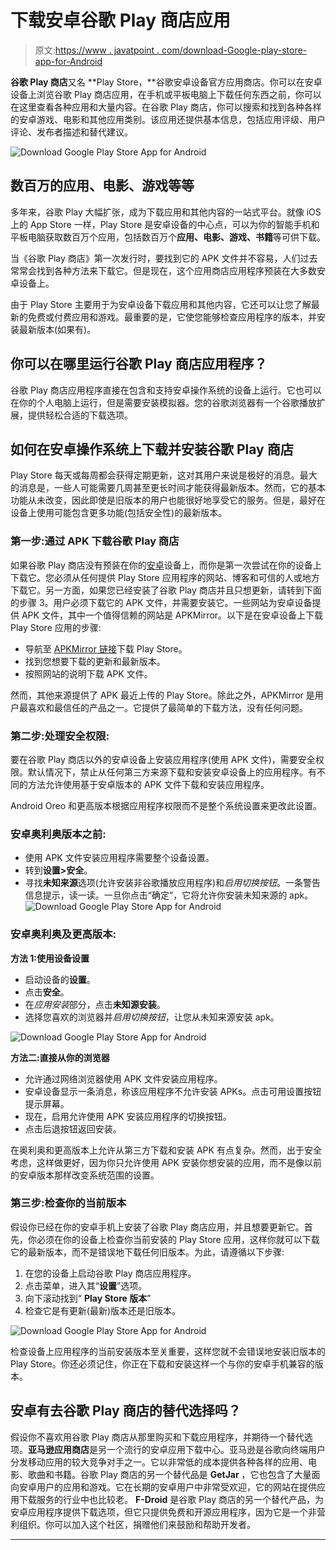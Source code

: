 # 下载安卓谷歌 Play 商店应用

> 原文:[https://www . javatpoint . com/download-Google-play-store-app-for-Android](https://www.javatpoint.com/download-google-play-store-app-for-android)

**谷歌 Play 商店**又名 **Play Store，**谷歌安卓设备官方应用商店。你可以在安卓设备上浏览谷歌 Play 商店应用，在手机或平板电脑上下载任何东西之前，你可以在这里查看各种应用和大量内容。在谷歌 Play 商店，你可以搜索和找到各种各样的安卓游戏、电影和其他应用类别。该应用还提供基本信息，包括应用评级、用户评论、发布者描述和替代建议。

![Download Google Play Store App for Android](../Images/b9deccdb63c3a56732d261e3eb87589f.png)

## 数百万的应用、电影、游戏等等

多年来，谷歌 Play 大幅扩张，成为下载应用和其他内容的一站式平台。就像 iOS 上的 App Store 一样，Play Store 是安卓设备的中心点，可以为你的智能手机和平板电脑获取数百万个应用，包括数百万个**应用、电影、游戏、书籍**等可供下载。

当《谷歌 Play 商店》第一次发行时，要找到它的 APK 文件并不容易，人们过去常常会找到各种方法来下载它。但是现在，这个应用商店应用程序预装在大多数安卓设备上。

由于 Play Store 主要用于为安卓设备下载应用和其他内容，它还可以让您了解最新的免费或付费应用和游戏。最重要的是，它使您能够检查应用程序的版本，并安装最新版本(如果有)。

## 你可以在哪里运行谷歌 Play 商店应用程序？

谷歌 Play 商店应用程序直接在包含和支持安卓操作系统的设备上运行。它也可以在你的个人电脑上运行，但是需要安装模拟器。您的谷歌浏览器有一个谷歌播放扩展，提供轻松合适的下载选项。

## 如何在安卓操作系统上下载并安装谷歌 Play 商店

Play Store 每天或每周都会获得定期更新，这对其用户来说是极好的消息。最大的消息是，一些人可能需要几周甚至更长时间才能获得最新版本。然而，它的基本功能从未改变，因此即使是旧版本的用户也能很好地享受它的服务。但是，最好在设备上使用可能包含更多功能(包括安全性)的最新版本。

### 第一步:通过 APK 下载谷歌 Play 商店

如果谷歌 Play 商店没有预装在你的[安卓](https://www.javatpoint.com/android-tutorial)设备上，而你是第一次尝试在你的设备上下载它。您必须从任何提供 Play Store 应用程序的网站、博客和可信的人或地方下载它。另一方面，如果您已经安装了谷歌 Play 商店并且只想更新，请转到下面的步骤 3。用户必须下载它的 APK 文件，并需要安装它。一些网站为安卓设备提供 APK 文件，其中一个值得信赖的网站是 APKMirror。以下是在安卓设备上下载 Play Store 应用的步骤:

*   导航至 [APKMirror 链接](https://www.apkmirror.com/apk/google-inc/google-play-store/)下载 Play Store。
*   找到您想要下载的更新和最新版本。
*   按照网站的说明下载 APK 文件。

然而，其他来源提供了 APK 最近上传的 Play Store。除此之外，APKMirror 是用户最喜欢和最信任的产品之一。它提供了最简单的下载方法，没有任何问题。

### 第二步:处理安全权限:

要在谷歌 Play 商店以外的安卓设备上安装应用程序(使用 APK 文件)，需要安全权限。默认情况下，禁止从任何第三方来源下载和安装安卓设备上的应用程序。有不同的方法允许使用基于安卓版本的 APK 文件下载和安装应用程序。

Android Oreo 和更高版本根据应用程序权限而不是整个系统设置来更改此设置。

### 安卓奥利奥版本之前:

*   使用 APK 文件安装应用程序需要整个设备设置。
*   转到**设置>安全**。
*   寻找**未知来源**选项(允许安装非谷歌播放应用程序)和*启用切换按钮*。一条警告信息提示，读一读。一旦你点击“确定”，它将允许你安装未知来源的 apk。
    ![Download Google Play Store App for Android](../Images/17713956d6ff4171183fa95c1b9aeb1e.png)

### 安卓奥利奥及更高版本:

**方法 1:使用设备设置**

*   启动设备的**设置**。
*   点击**安全**。
*   在*应用安装*部分，点击**未知源安装**。
*   选择您喜欢的浏览器并*启用切换按钮*，让您从未知来源安装 apk。

![Download Google Play Store App for Android](../Images/44f368b7013e869870df44c2b06a4465.png)

**方法二:直接从你的浏览器**

*   允许通过网络浏览器使用 APK 文件安装应用程序。
*   安卓设备显示一条消息，称该应用程序不允许安装 APKs。点击可用设置按钮提示屏幕。
*   现在，启用允许使用 APK 安装应用程序的切换按钮。
*   点击后退按钮返回安装。

在奥利奥和更高版本上允许从第三方下载和安装 APK 有点复杂。然而，出于安全考虑，这样做更好，因为你只允许使用 APK 安装你想安装的应用，而不是像以前的安卓版本那样改变系统范围的设置。

### 第三步:检查你的当前版本

假设你已经在你的安卓手机上安装了谷歌 Play 商店应用，并且想要更新它。首先，你必须在你的设备上检查你当前安装的 Play Store 应用，这样你就可以下载它的最新版本，而不是错误地下载任何旧版本。为此，请遵循以下步骤:

1.  在您的设备上启动谷歌 Play 商店应用程序。
2.  点击菜单，进入其“**设置**”选项。
3.  向下滚动找到“ **Play Store 版本**”
4.  检查它是有更新(最新)版本还是旧版本。

![Download Google Play Store App for Android](../Images/269c309234a7009f14257597e430445c.png)

检查设备上应用程序的当前安装版本至关重要，这样您就不会错误地安装旧版本的 Play Store。你还必须记住，你正在下载和安装这样一个与你的安卓手机兼容的版本。

## 安卓有去谷歌 Play 商店的替代选择吗？

假设你不喜欢用谷歌 Play 商店从那里购买和下载应用程序，并期待一个替代选项。**亚马逊应用商店**是另一个流行的安卓应用下载中心。亚马逊是谷歌向终端用户分发移动应用的较大竞争对手之一。它以非常低的成本提供各种各样的应用、电影、歌曲和书籍。谷歌 Play 商店的另一个替代品是 **GetJar** ，它也包含了大量面向安卓用户的应用和游戏。它在长期的安卓用户中非常受欢迎，它的网站在提供应用下载服务的行业中也比较老。 **F-Droid** 是谷歌 Play 商店的另一个替代产品，为安卓应用程序提供下载选项，但它只提供免费和开源应用程序，因为它是一个非营利组织。你可以加入这个社区，捐赠他们来鼓励和帮助开发者。

* * *
